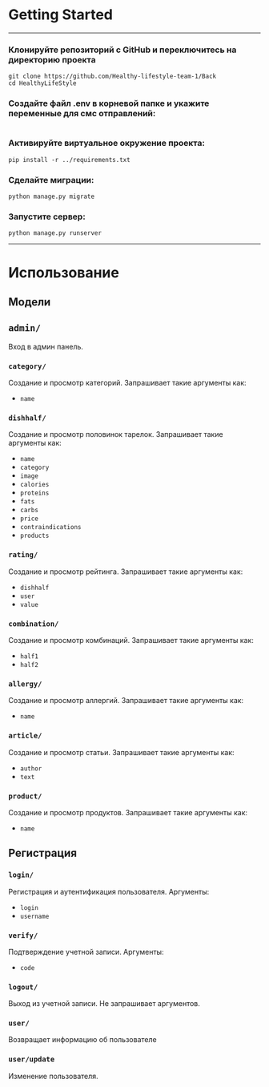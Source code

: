 # Getting Started
***
### Клонируйте репозиторий с GitHub и переключитесь на директорию проекта
```commandline
git clone https://github.com/Healthy-lifestyle-team-1/Back
cd HealthyLifeStyle
```

### Создайте файл .env в корневой папке и укажите переменные для смс отправлений:
```
```

### Активируйте виртуальное окружение проекта:
```commandline
pip install -r ../requirements.txt
```

### Сделайте миграции:
```commandline
python manage.py migrate
```

### Запустите сервер:

```commandline
python manage.py runserver
```
---
# Использование

## Модели

## ```admin/```
Вход в админ панель.

### ```category/```
Создание и просмотр категорий.
Запрашивает такие аргументы как:
* ```name```

### ```dishhalf/```
Создание и просмотр половинок тарелок.
Запрашивает такие аргументы как:
* ```name```
* ```category```
* ```image```
* ```calories```
* ```proteins```
* ```fats```
* ```carbs```
* ```price```
* ```contraindications```
* ```products```

### ```rating/```
Создание и просмотр рейтинга.
Запрашивает такие аргументы как:
* ```dishhalf```
* ```user```
* ```value```

### ```combination/```
Создание и просмотр комбинаций.
Запрашивает такие аргументы как:
* ```half1```
* ```half2```

### ```allergy/```
Создание и просмотр аллергий.
Запрашивает такие аргументы как:
* ```name```

### ```article/```
Создание и просмотр статьи.
Запрашивает такие аргументы как:
* ```author```
* ```text```

### ```product/```
Создание и просмотр продуктов.
Запрашивает такие аргументы как:
* ```name```

## Регистрация

### ```login/```
Регистрация и аутентификация пользователя. Аргументы:
* ```login```
* ```username```

### ```verify/```
Подтверждение учетной записи. Аргументы:
* ```code```

### ```logout/```
Выход из учетной записи. Не запрашивает аргументов.

### ```user/```
Возвращает информацию об пользователе

### ```user/update```
Изменение пользователя.